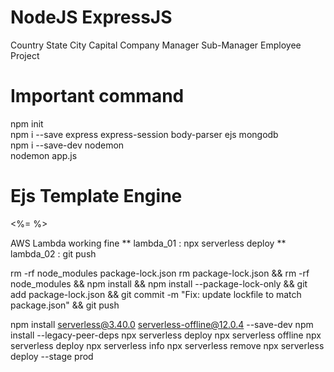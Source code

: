 # NodeJS ExpressJS 

Country
    State
        City
        Capital
        Company
            Manager
            Sub-Manager
                Employee
                    Project
                        
                        



# Important command

npm init <br />
npm i --save express express-session body-parser ejs mongodb  <br />
npm i --save-dev nodemon <br />
nodemon app.js <br />


# Ejs Template Engine 

<%= %> <br />

AWS Lambda working fine
** lambda_01 : npx serverless deploy
** lambda_02 : git push

rm -rf node_modules package-lock.json
rm package-lock.json && rm -rf node_modules && npm install && npm install --package-lock-only && git add package-lock.json && git commit -m "Fix: update lockfile to match package.json" && git push


npm install serverless@3.40.0 serverless-offline@12.0.4 --save-dev
npm install --legacy-peer-deps
npx serverless deploy
npx serverless offline
npx serverless deploy
npx serverless info
npx serverless remove
npx serverless deploy --stage prod
